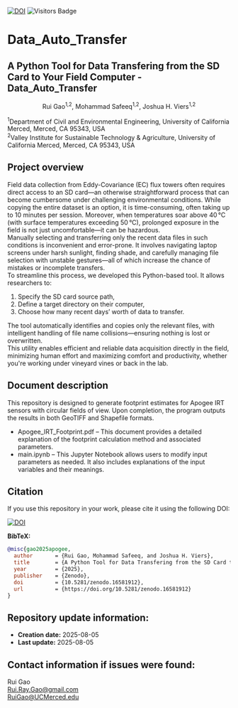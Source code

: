[![DOI](https://zenodo.org/badge/452388873.svg)](https://doi.org/10.5281/zenodo.15871796)
![Visitors Badge](https://visitor-badge.laobi.icu/badge?page_id=RuiGao9.Data_Auto_Transfer)<br>

# Data_Auto_Transfer
## A Python Tool for Data Transfering from the SD Card to Your Field Computer - Data_Auto_Transfer
<p align="center">Rui Gao<sup>1,2</sup>, Mohammad Safeeq<sup>1,2</sup>, Joshua H. Viers<sup>1,2</sup></p>
<sup>1</sup>Department of Civil and Environmental Engineering, University of California Merced, Merced, CA 95343, USA<br>
<sup>2</sup>Valley Institute for Sustainable Technology & Agriculture, University of California Merced, Merced, CA 95343, USA<br>

## Project overview
Field data collection from Eddy-Covariance (EC) flux towers often requires direct access to an SD card—an otherwise straightforward process that can become cumbersome under challenging environmental conditions. While copying the entire dataset is an option, it is time-consuming, often taking up to 10 minutes per session. Moreover, when temperatures soar above 40 °C (with surface temperatures exceeding 50 °C), prolonged exposure in the field is not just uncomfortable—it can be hazardous.<br>
Manually selecting and transferring only the recent data files in such conditions is inconvenient and error-prone. It involves navigating laptop screens under harsh sunlight, finding shade, and carefully managing file selection with unstable gestures—all of which increase the chance of mistakes or incomplete transfers.<br>
To streamline this process, we developed this Python-based tool. It allows researchers to:
1. Specify the SD card source path,
2. Define a target directory on their computer,
3. Choose how many recent days’ worth of data to transfer.

The tool automatically identifies and copies only the relevant files, with intelligent handling of file name collisions—ensuring nothing is lost or overwritten. <br>
This utility enables efficient and reliable data acquisition directly in the field, minimizing human effort and maximizing comfort and productivity, whether you're working under vineyard vines or back in the lab.

## Document description
This repository is designed to generate footprint estimates for Apogee IRT sensors with circular fields of view. Upon completion, the program outputs the results in both GeoTIFF and Shapefile formats.
- Apogee_IRT_Footprint.pdf – This document provides a detailed explanation of the footprint calculation method and associated parameters.
- main.ipynb – This Jupyter Notebook allows users to modify input parameters as needed. It also includes explanations of the input variables and their meanings.

## Citation
If you use this repository in your work, please cite it using the following DOI:

[![DOI](https://zenodo.org/badge/DOI/10.5281/zenodo.16581912.svg)](https://doi.org/10.5281/zenodo.16581912)

**BibTeX:**
```bibtex
@misc{gao2025apogee,
  author       = {Rui Gao, Mohammad Safeeq, and Joshua H. Viers},
  title        = {A Python Tool for Data Transfering from the SD Card to Your Field Computer - Data_Auto_Transfer},
  year         = {2025},
  publisher    = {Zenodo},
  doi          = {10.5281/zenodo.16581912},
  url          = {https://doi.org/10.5281/zenodo.16581912}
}
```
## Repository update information:
- **Creation date:** 2025-08-05
- **Last update:** 2025-08-05

## Contact information if issues were found:
Rui Gao<br>
Rui.Ray.Gao@gmail.com<br>
RuiGao@UCMerced.edu